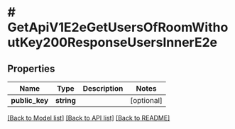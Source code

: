 # # GetApiV1E2eGetUsersOfRoomWithoutKey200ResponseUsersInnerE2e

## Properties

Name | Type | Description | Notes
------------ | ------------- | ------------- | -------------
**public_key** | **string** |  | [optional]

[[Back to Model list]](../../README.md#models) [[Back to API list]](../../README.md#endpoints) [[Back to README]](../../README.md)
